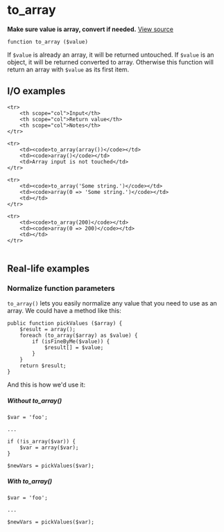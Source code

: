 
# to_array

**Make sure value is array, convert if needed.** [View source](https://bitbucket.org/Eiskis/baseline-php/src/default/source/arrays/to_array.php?at=default)

	function to_array ($value)

If `$value` is already an array, it will be returned untouched. If `$value` is an object, it will be returned converted to array. Otherwise this function will return an array with `$value` as its first item.



## I/O examples

<table>

	<tr>
		<th scope="col">Input</th>
		<th scope="col">Return value</th>
		<th scope="col">Notes</th>
	</tr>

	<tr>
		<td><code>to_array(array())</code></td>
		<td><code>array()</code></td>
		<td>Array input is not touched</td>
	</tr>

	<tr>
		<td><code>to_array('Some string.')</code></td>
		<td><code>array(0 => 'Some string.')</code></td>
		<td></td>
	</tr>

	<tr>
		<td><code>to_array(200)</code></td>
		<td><code>array(0 => 200)</code></td>
		<td></td>
	</tr>

</table>



## Real-life examples

### Normalize function parameters

`to_array()` lets you easily normalize any value that you need to use as an array. We could have a method like this:

	public function pickValues ($array) {
		$result = array();
		foreach (to_array($array) as $value) {
			if (isFineByMe($value)) {
				$result[] = $value;
			}
		}
		return $result;
	}

And this is how we'd use it:

##### Without to_array()
	$var = 'foo';

	...

	if (!is_array($var)) {
		$var = array($var);
	}

	$newVars = pickValues($var);

##### With to_array()
	$var = 'foo';

	...

	$newVars = pickValues($var);
